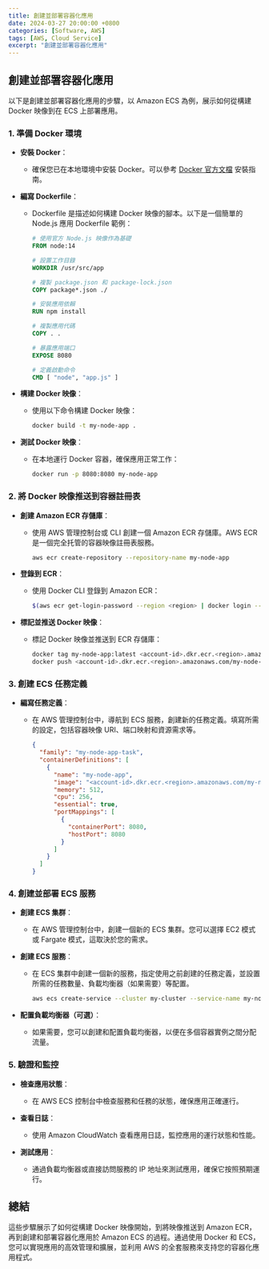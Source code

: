 ```yaml
---
title: 創建並部署容器化應用
date: 2024-03-27 20:00:00 +0800
categories: [Software, AWS]
tags: [AWS, Cloud Service] 
excerpt: "創建並部署容器化應用"
---
```


## 創建並部署容器化應用

以下是創建並部署容器化應用的步驟，以 Amazon ECS 為例，展示如何從構建 Docker 映像到在 ECS 上部署應用。

### **1. 準備 Docker 環境**

- **安裝 Docker**：
  - 確保您已在本地環境中安裝 Docker。可以參考 [Docker 官方文檔](https://docs.docker.com/get-docker/) 安裝指南。

- **編寫 Dockerfile**：
  - Dockerfile 是描述如何構建 Docker 映像的腳本。以下是一個簡單的 Node.js 應用 Dockerfile 範例：

    ```Dockerfile
    # 使用官方 Node.js 映像作為基礎
    FROM node:14

    # 設置工作目錄
    WORKDIR /usr/src/app

    # 複製 package.json 和 package-lock.json
    COPY package*.json ./

    # 安裝應用依賴
    RUN npm install

    # 複製應用代碼
    COPY . .

    # 暴露應用端口
    EXPOSE 8080

    # 定義啟動命令
    CMD [ "node", "app.js" ]
    ```

- **構建 Docker 映像**：
  - 使用以下命令構建 Docker 映像：

    ```sh
    docker build -t my-node-app .
    ```

- **測試 Docker 映像**：
  - 在本地運行 Docker 容器，確保應用正常工作：

    ```sh
    docker run -p 8080:8080 my-node-app
    ```

### **2. 將 Docker 映像推送到容器註冊表**

- **創建 Amazon ECR 存儲庫**：
  - 使用 AWS 管理控制台或 CLI 創建一個 Amazon ECR 存儲庫。AWS ECR 是一個完全托管的容器映像註冊表服務。

    ```sh
    aws ecr create-repository --repository-name my-node-app
    ```

- **登錄到 ECR**：
  - 使用 Docker CLI 登錄到 Amazon ECR：

    ```sh
    $(aws ecr get-login-password --region <region> | docker login --username AWS --password-stdin <account-id>.dkr.ecr.<region>.amazonaws.com)
    ```

- **標記並推送 Docker 映像**：
  - 標記 Docker 映像並推送到 ECR 存儲庫：

    ```sh
    docker tag my-node-app:latest <account-id>.dkr.ecr.<region>.amazonaws.com/my-node-app:latest
    docker push <account-id>.dkr.ecr.<region>.amazonaws.com/my-node-app:latest
    ```

### **3. 創建 ECS 任務定義**

- **編寫任務定義**：
  - 在 AWS 管理控制台中，導航到 ECS 服務，創建新的任務定義。填寫所需的設定，包括容器映像 URI、端口映射和資源需求等。

    ```json
    {
      "family": "my-node-app-task",
      "containerDefinitions": [
        {
          "name": "my-node-app",
          "image": "<account-id>.dkr.ecr.<region>.amazonaws.com/my-node-app:latest",
          "memory": 512,
          "cpu": 256,
          "essential": true,
          "portMappings": [
            {
              "containerPort": 8080,
              "hostPort": 8080
            }
          ]
        }
      ]
    }
    ```

### **4. 創建並部署 ECS 服務**

- **創建 ECS 集群**：
  - 在 AWS 管理控制台中，創建一個新的 ECS 集群。您可以選擇 EC2 模式或 Fargate 模式，這取決於您的需求。

- **創建 ECS 服務**：
  - 在 ECS 集群中創建一個新的服務，指定使用之前創建的任務定義，並設置所需的任務數量、負載均衡器（如果需要）等配置。

    ```sh
    aws ecs create-service --cluster my-cluster --service-name my-node-app-service --task-definition my-node-app-task --desired-count 2
    ```

- **配置負載均衡器（可選）**：
  - 如果需要，您可以創建和配置負載均衡器，以便在多個容器實例之間分配流量。

### **5. 驗證和監控**

- **檢查應用狀態**：
  - 在 AWS ECS 控制台中檢查服務和任務的狀態，確保應用正確運行。

- **查看日誌**：
  - 使用 Amazon CloudWatch 查看應用日誌，監控應用的運行狀態和性能。

- **測試應用**：
  - 通過負載均衡器或直接訪問服務的 IP 地址來測試應用，確保它按照預期運行。

## **總結**

這些步驟展示了如何從構建 Docker 映像開始，到將映像推送到 Amazon ECR，再到創建和部署容器化應用於 Amazon ECS 的過程。通過使用 Docker 和 ECS，您可以實現應用的高效管理和擴展，並利用 AWS 的全套服務來支持您的容器化應用程式。
